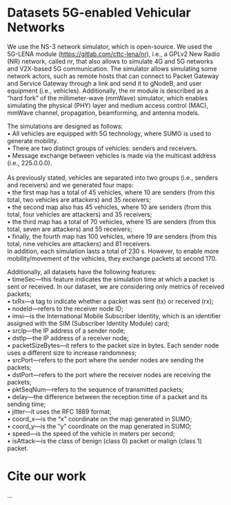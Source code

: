 # Datasets 5G-enabled Vehicular Networks

We use the NS-3 network simulator, which is open-source. We used the 5G-LENA module (<a href="https://gitlab.com/cttc-lena/nr">https://gitlab.com/cttc-lena/nr</a>), i.e., a GPLv2 New Radio (NR) network, called nr, that also allows to simulate 4G and 5G networks and V2X-based 5G communication. The simulator allows simulating some network actors, such as remote hosts that can connect to Packet Gateway and Service Gateway through a link and send it to gNodeB, and user equipment (i.e., vehicles). Additionally, the nr module is described as a “hard fork” of the millimeter-wave (mmWave) simulator, which enables simulating the physical (PHY) layer and medium access control (MAC), mmWave channel, propagation, beamforming, and antenna models.

The simulations are designed as follows: <br />
•	All vehicles are equipped with 5G technology, where SUMO is used to generate mobility.<br />
•	There are two distinct groups of vehicles: senders and receivers.<br />
•	Message exchange between vehicles is made via the multicast address (i.e., 225.0.0.0).<br /><br />
As previously stated, vehicles are separated into two groups (i.e., senders and receivers) and we generated four maps: <br />
•	the first map has a total of 45 vehicles, where 10 are senders (from this total, two vehicles are attackers) and 35 receivers; <br />
•	the second map also has 45 vehicles, where 10 are senders (from this total, four vehicles are attackers) and 35 receivers; <br />
•	the third map has a total of 70 vehicles, where 15 are senders (from this total, seven are attackers) and 55 receivers; <br />
•	finally, the fourth map has 100 vehicles, where 19 are senders (from this total, nine vehicles are attackers) and 81 receivers. <br />
In addition, each simulation lasts a total of 230 s. However, to enable more mobility/movement of the vehicles, they exchange packets at second 170.<br />

Additionally, all datasets have the following features:<br />
•	timeSec—this feature indicates the simulation time at which a packet is sent or received. In our dataset, we are considering only metrics of received packets; <br />
•	txRx—a tag to indicate whether a packet was sent (tx) or received (rx);<br />
•	nodeId—refers to the receiver node ID; <br />
•	imsi—is the International Mobile Subscriber Identity, which is an identifier assigned with the SIM (Subscriber Identity Module) card; <br />
•	srcIp—the IP address of a sender node; <br />
•	dstIp—the IP address of a receiver node; <br />
•	packetSizeBytes—it refers to the packet size in bytes. Each sender node uses a different size to increase randomness; <br />
•	srcPort—refers to the port where the sender nodes are sending the packets; <br />
•	dstPort—refers to the port where the receiver nodes are receiving the packets; <br />
•	pktSeqNum—refers to the sequence of transmitted packets; <br />
•	delay—the difference between the reception time of a packet and its sending time; <br />
•	jitter—it uses the RFC 1889 format; <br />
•	coord_x—is the “x” coordinate on the map generated in SUMO; <br />
•	coord_y—is the “y” coordinate on the map generated in SUMO; <br />
•	speed—is the speed of the vehicle in meters per second; <br />
•	isAttack—is the class of benign (class 0) packet or malign (class 1) packet.<br />

# Cite our work
...
